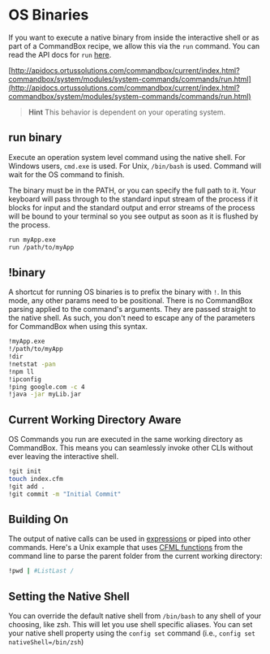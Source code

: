 # OS Binaries

If you want to execute a native binary from inside the interactive shell or as part of a CommandBox recipe, we allow this via the `run` command. You can read the API docs for `run` [here](http://apidocs.ortussolutions.com/commandbox/current/index.html?commandbox/system/modules/system-commands/commands/run.html).

[http://apidocs.ortussolutions.com/commandbox/current/index.html?commandbox/system/modules/system-commands/commands/run.html](http://apidocs.ortussolutions.com/commandbox/current/index.html?commandbox/system/modules/system-commands/commands/run.html)

> **Hint** This behavior is dependent on your operating system.

## run binary

Execute an operation system level command using the native shell. For Windows users, `cmd.exe` is used. For Unix, `/bin/bash` is used. Command will wait for the OS command to finish.

The binary must be in the PATH, or you can specify the full path to it. Your keyboard will pass through to the standard input stream of the process if it blocks for input and the standard output and error streams of the process will be bound to your terminal so you see output as soon as it is flushed by the process.

```bash
run myApp.exe
run /path/to/myApp
```

## !binary

A shortcut for running OS binaries is to prefix the binary with `!`. In this mode, any other params need to be positional. There is no CommandBox parsing applied to the command's arguments. They are passed straight to the native shell.  As such, you don't need to escape any of the parameters for CommandBox when using this syntax.

```bash
!myApp.exe
!/path/to/myApp
!dir
!netstat -pan
!npm ll
!ipconfig
!ping google.com -c 4
!java -jar myLib.jar
```

## Current Working Directory Aware

OS Commands you run are executed in the same working directory as CommandBox. This means you can seamlessly invoke other CLIs without ever leaving the interactive shell.

```bash
!git init
touch index.cfm
!git add .
!git commit -m "Initial Commit"
```

## Building On

The output of native calls can be used in [expressions](../parameters/expressions.md) or piped into other commands. Here's a Unix example that uses [CFML functions](cfml-functions.md) from the command line to parse the parent folder from the current working directory:

```bash
!pwd | #ListLast /
```

## Setting the Native Shell

You can override the default native shell from `/bin/bash` to any shell of your choosing, like zsh. This will let you use shell specific aliases. You can set your native shell property using the `config set` command \(i.e., `config set nativeShell=/bin/zsh`\)

